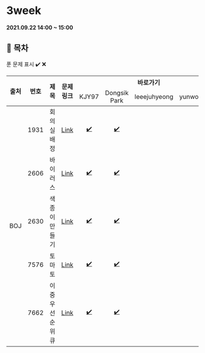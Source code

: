 # 3week

**2021.09.22 14:00 ~ 15:00**

## :bookmark_tabs: 목차

푼 문제 표시 ✔️ ❌

<table>
    <thead align="center">
        <tr>
            <th rowspan ="2" >출처</th>
            <th rowspan ="2">번호</th>
            <th rowspan ="2">제목</th>
            <th rowspan ="2">문제링크</th>
            <th colspan ="4">바로가기</th>
        </tr>
         <tr>
            <td>KJY97</td>
            <td>Dongsik Park</td>
            <td>leeejuhyeong</td>
            <td>yunwonjeong</td>
        </tr>
    </thead>
    <tbody  align="center">
    	<tr>
    		<td rowspan="5">BOJ</td>
    		<td>1931</td>
    		<td>회의실 배정</td>
    		<td><a href="https://www.acmicpc.net/problem/1931">Link</a></td>
            <td><a href="KJY97/N1931.java">✔️ </a></td>
            <td><a href="DONGSIIK/algo_1931.java">✔️ </a></td>
            <td><a href=" "> </a></td>
            <td><a href=" "> </a></td>
    	</tr>
    	<tr>
    		<td>2606</td>
    		<td>바이러스</td>
    		<td><a href="https://www.acmicpc.net/problem/2606">Link</a></td>
    		<td><a href="KJY97/N2606.java">✔️ </a></td>
            <td><a href="DONGSIIK/algo_2606.java">✔️ </a></td>
    		<td><a href=" "> </a></td>
    		<td><a href=" "> </a></td>
    	</tr>
      <tr>
    		<td>2630</td>
    		<td>색종이 만들기</td>
    		<td><a href="https://www.acmicpc.net/problem/2630">Link</a></td>
    		<td><a href="KJY97/N2630.java">✔️ </a></td>
            <td><a href="DONGSIIK/algo_2630.java">✔️ </a></td>
    		<td><a href=" "> </a></td>
    		<td><a href=""> </a></td>
    	</tr>
      <tr>
    		<td>7576</td>
    		<td>토마토</td>
    		<td><a href="https://www.acmicpc.net/problem/7576">Link</a></td>
    		<td><a href="KJY97/N7576.java">✔️ </a></td>
            <td><a href="DONGSIIK/algo_7576.java">✔️ </a></td>
    		<td><a href=" "> </a></td>
    		<td><a href=" "> </a></td>
    	</tr>
      <tr>
    		<td>7662</td>
    		<td>이중 우선순위 큐</td>
    		<td><a href="https://www.acmicpc.net/problem/7662">Link</a></td>
    		<td><a href="KJY97/N7662.java">✔️ </a></td>
    		<td><a href="DONGSIIK/algo_7662.java">✔️ </a></td>
    		<td><a href=" "> </a></td>
    		<td><a href=" "> </a></td>
    	</tr>
    </tbody>
</table>
